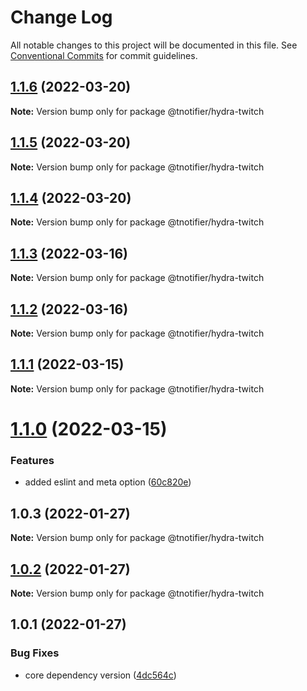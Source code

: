 # Change Log

All notable changes to this project will be documented in this file.
See [Conventional Commits](https://conventionalcommits.org) for commit guidelines.

## [1.1.6](https://github.com/tnotifier/hydra/compare/@tnotifier/hydra-twitch@1.1.5...@tnotifier/hydra-twitch@1.1.6) (2022-03-20)

**Note:** Version bump only for package @tnotifier/hydra-twitch





## [1.1.5](https://github.com/tnotifier/hydra/compare/@tnotifier/hydra-twitch@1.1.4...@tnotifier/hydra-twitch@1.1.5) (2022-03-20)

**Note:** Version bump only for package @tnotifier/hydra-twitch





## [1.1.4](https://github.com/tnotifier/hydra/compare/@tnotifier/hydra-twitch@1.1.3...@tnotifier/hydra-twitch@1.1.4) (2022-03-20)

**Note:** Version bump only for package @tnotifier/hydra-twitch





## [1.1.3](https://github.com/tnotifier/hydra/compare/@tnotifier/hydra-twitch@1.1.2...@tnotifier/hydra-twitch@1.1.3) (2022-03-16)

**Note:** Version bump only for package @tnotifier/hydra-twitch





## [1.1.2](https://github.com/tnotifier/hydra/compare/@tnotifier/hydra-twitch@1.1.1...@tnotifier/hydra-twitch@1.1.2) (2022-03-16)

**Note:** Version bump only for package @tnotifier/hydra-twitch





## [1.1.1](https://github.com/tnotifier/hydra/compare/@tnotifier/hydra-twitch@1.1.0...@tnotifier/hydra-twitch@1.1.1) (2022-03-15)

**Note:** Version bump only for package @tnotifier/hydra-twitch





# [1.1.0](https://github.com/tnotifier/hydra/compare/@tnotifier/hydra-twitch@1.0.3...@tnotifier/hydra-twitch@1.1.0) (2022-03-15)


### Features

* added eslint and meta option ([60c820e](https://github.com/tnotifier/hydra/commit/60c820e6c53250cdf3d35925a269e2142e2e89cf))





## 1.0.3 (2022-01-27)

**Note:** Version bump only for package @tnotifier/hydra-twitch





## [1.0.2](https://github.com/tnotifier/hydra/compare/@tnotifier/hydra-twitch@1.0.1...@tnotifier/hydra-twitch@1.0.2) (2022-01-27)

**Note:** Version bump only for package @tnotifier/hydra-twitch





## 1.0.1 (2022-01-27)


### Bug Fixes

* core dependency version ([4dc564c](https://github.com/tnotifier/hydra/commit/4dc564cbff42c3780f0b32d1867a7dce97b27a28))
